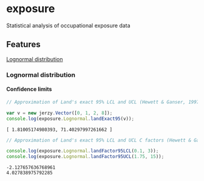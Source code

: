 # exposure

Statistical analysis of occupational exposure data

## Features

[Lognormal distribution](#lognormal)

<a name="lognormal"></a>
### Lognormal distribution

#### Confidence limits

```javascript
// Approximation of Land's exact 95% LCL and UCL (Hewett & Ganser, 1997)

var v = new jerzy.Vector([0, 1, 2, 8]);
console.log(exposure.Lognormal.landExact95(v));
```

```text
[ 1.81005174980393, 71.40297997261662 ]
```

```javascript
// Approximation of Land's exact 95% LCL and UCL C factors (Hewett & Ganser, 1997)

console.log(exposure.Lognormal.landFactor95LCL(0.1, 3));
console.log(exposure.Lognormal.landFactor95UCL(1.75, 15));
```

```text
-2.127657636768961
4.027838975792285
```
